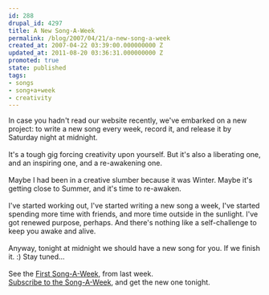```yaml
---
id: 288
drupal_id: 4297
title: A New Song-A-Week
permalink: /blog/2007/04/21/a-new-song-a-week
created_at: 2007-04-22 03:39:00.000000000 Z
updated_at: 2011-08-20 03:36:31.000000000 Z
promoted: true
state: published
tags:
- songs
- song+a+week
- creativity
---
```

In case you hadn't read our website recently, we've embarked on a new project: to write a new song every week, record it, and release it by Saturday night at  midnight.<br /><br />It's a tough gig forcing creativity upon yourself. But it's also a liberating one, and an inspiring one, and a re-awakening one.<br /><br />Maybe I had been in a creative slumber because it was Winter. Maybe it's getting close to Summer, and it's time to re-awaken.<br /><br />I've started working out, I've started writing a new song a week, I've started spending more time with friends, and more time outside in the sunlight. I've got renewed purpose, perhaps. And there's nothing like a self-challenge to keep you awake and alive.<br /><br />Anyway, tonight at midnight we should have a new song for you. If we finish it. :) Stay tuned...<br /><br />See the <a href="http://www.reddingbrothers.com/content/category/6/18/37/">First Song-A-Week</a>, from last week.<br /><a href="http://feeds.feedburner.com/reddingbrothersvideopodcast">Subscribe to the Song-A-Week</a>, and get the new one tonight.
